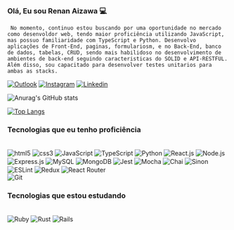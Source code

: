 
### Olá, Eu sou Renan Aizawa 💻

` No momento, continuo estou buscando por uma oportunidade no mercado como desenvoldor web, tendo maior proficiência utilizando JavaScript, mas possuo familiaridade com TypeScript e Python. Desenvolvo aplicações de Front-End, paginas, formulariosm, e no Back-End, banco de dados, tabelas, CRUD, sendo mais habilidoso no desenvolvimento de ambientes de back-end seguindo caracteristicas do SOLID e API-RESTFUL. Além disso, sou capacitado para desenvolver testes unitarios para ambas as stacks.`

[![Outlook](https://img.shields.io/badge/Microsoft_Outlook-0078D4?style=for-the-badge&logo=microsoft-outlook&logoColor=white)](http://renanaizawa@outlook.com)
[![Instagram](https://img.shields.io/badge/Instagram-E4405F?style=for-the-badge&logo=instagram&logoColor=white)](https://www.instagram.com/renanaizawa/)
[![Linkedin](https://img.shields.io/badge/LinkedIn-0077B5?style=for-the-badge&logo=linkedin&logoColor=white)](https://www.linkedin.com/in/renan-aizawa-a46067226/)

![Anurag's GitHub stats](https://github-readme-stats.vercel.app/api?username=RenanAizawa&show_icons=true&theme=gruvbox)

[![Top Langs](https://github-readme-stats.vercel.app/api/top-langs/?username=RenanAizawa)](https://github.com/RenanAizawa/RenanAizawa)

### Tecnologias que eu tenho proficiência
<div style="display: inline_block"><br/>
    <img align="center" alt="html5" src="https://img.shields.io/badge/HTML5-E34F26?style=for-the-badge&logo=html5&logoColor=white"/>
    <img align="center" alt="css3" src="https://img.shields.io/badge/CSS3-1572B6?style=for-the-badge&logo=css3&logoColor=white"/>
    <img align="center" alt="JavaScript" src="https://img.shields.io/badge/JavaScript-323330?style=for-the-badge&logo=javascript&logoColor=F7DF1E"/>
    <img align="center" alt="TypeScript" src="https://img.shields.io/badge/TypeScript-007ACC?style=for-the-badge&logo=typescript&logoColor=white"/>
    <img align="center" alt="Python" src="https://img.shields.io/badge/Python-3776AB?style=for-the-badge&logo=python&logoColor=white"/>
    <img align="center" alt="React.js" src="https://img.shields.io/badge/React-20232A?style=for-the-badge&logo=react&logoColor=61DAFB"/>
    <img align="center" alt="Node.js" src="https://img.shields.io/badge/Node.js-43853D?style=for-the-badge&logo=node.js&logoColor=white"/>
    <img align="center" alt="Express.js" src="https://img.shields.io/badge/Express.js-404D59?style=for-the-badge"/>
    <img align="center" alt="MySQL" src="https://img.shields.io/badge/MySQL-005C84?style=for-the-badge&logo=mysql&logoColor=white"/>
    <img align="center" alt="MongoDB" src="https://img.shields.io/badge/MongoDB-4EA94B?style=for-the-badge&logo=mongodb&logoColor=white"/>
    <img align="center" alt="Jest" src="https://img.shields.io/badge/Jest-323330?style=for-the-badge&logo=Jest&logoColor=white"/>
    <img align="center" alt="Mocha" src="https://img.shields.io/badge/mocha.js-323330?style=for-the-badge&logo=mocha&logoColor=Brown"/>
    <img align="center" alt="Chai" src="https://img.shields.io/badge/chai.js-323330?style=for-the-badge&logo=chai&logoColor=red"/>
    <img align="center" alt="Sinon" src="https://img.shields.io/badge/sinon.js-323330?style=for-the-badge&logo=sinon"/>
    <img align="center" alt="ESLint" src="https://img.shields.io/badge/eslint-3A33D1?style=for-the-badge&logo=eslint&logoColor=white"/>
    <img align="center" alt="Redux" src="https://img.shields.io/badge/Redux-593D88?style=for-the-badge&logo=redux&logoColor=white"/>
    <img align="center" alt="React Router" src="https://img.shields.io/badge/React_Router-CA4245?style=for-the-badge&logo=react-router&logoColor=white"/>
    <br/>
    <img align="center" alt="Git" src="https://img.shields.io/badge/GIT-E44C30?style=for-the-badge&logo=git&logoColor=white"/>
<div/>

### Tecnologias que estou estudando

<div style="display: inline_block"><br/>
    <img align="center" alt="Ruby" src="https://img.shields.io/badge/Ruby-CC342D?style=for-the-badge&logo=ruby&logoColor=white"/>
    <img align="center" alt="Rust" src="https://img.shields.io/badge/Rust-000000?style=for-the-badge&logo=rust&logoColor=white"/>
    <img align="center" alt="Rails" src="https://img.shields.io/badge/Ruby_on_Rails-CC0000?style=for-the-badge&logo=ruby-on-rails&logoColor=white"/>
<div/>
